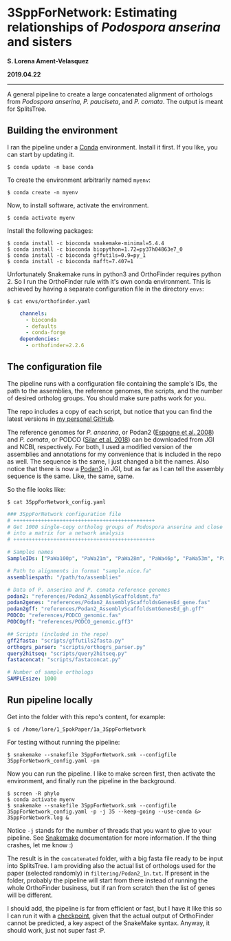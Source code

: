 # 3SppForNetwork: Estimating relationships of *Podospora anserina* and sisters
**S. Lorena Ament-Velasquez**

**2019.04.22**

-----

A general pipeline to create a large concatenated alignment of orthologs from *Podospora anserina*, *P. pauciseta*, and *P. comata*. The output is meant for SplitsTree.

## Building the environment

I ran the pipeline under a [Conda](https://docs.anaconda.com/) environment. Install it first. If you like, you can start by updating it.

    $ conda update -n base conda

To create the environment arbitrarily named `myenv`:

    $ conda create -n myenv

Now, to install software, activate the environment.
    
    $ conda activate myenv

Install the following packages:

    $ conda install -c bioconda snakemake-minimal=5.4.4
    $ conda install -c bioconda biopython=1.72=py37h04863e7_0
    $ conda install -c bioconda gffutils=0.9=py_1
    $ conda install -c bioconda mafft=7.407=1

Unfortunately Snakemake runs in python3 and OrthoFinder requires python 2. So I run the OrthoFinder rule with it's own conda environment. This is achieved by having a separate configuration file in the directory `envs`:

    $ cat envs/orthofinder.yaml
```yaml
    channels:
      - bioconda
      - defaults
      - conda-forge
    dependencies:
      - orthofinder=2.2.6
```

## The configuration file

The pipeline runs with a configuration file containing the sample's IDs, the path to the assemblies, the reference genomes, the scripts, and the number of desired ortholog groups. You should make sure paths work for you.

The repo includes a copy of each script, but notice that you can find the latest versions in [my personal GitHub](https://github.com/SLAment/Genomics).

The reference genomes for *P. anserina*, or Podan2 ([Espagne et al. 2008](https://genomebiology.biomedcentral.com/articles/10.1186/gb-2008-9-5-r77)) and *P. comata*, or PODCO ([Silar et al. 2018](https://link.springer.com/article/10.1007/s00438-018-1497-3)) can be downloaded from JGI and NCBI, respectively. For both, I used a modified version of the assemblies and annotations for my convenience that is included in the repo as well. The sequence is the same, I just changed a bit the names. Also notice that there is now a [Podan3](https://genome.jgi.doe.gov/Podan3/Podan3.home.html) in JGI, but as far as I can tell the assembly sequence is the same. Like, the same, same.

So the file looks like: 

    $ cat 3SppForNetwork_config.yaml
```yaml
### 3SppForNetwork configuration file
# ++++++++++++++++++++++++++++++++++++++++++++++
# Get 1000 single-copy ortholog groups of Podospora anserina and close sisters
# into a matrix for a network analysis
# ++++++++++++++++++++++++++++++++++++++++++++++

# Samples names
SampleIDs: ["PaWa100p", "PaWa21m", "PaWa28m", "PaWa46p", "PaWa53m", "PaWa58m", "PaWa63p", "PaWa87p", "PaYp", "CBS237.71m", "PaTgp"]

# Path to alignments in format "sample.nice.fa"
assembliespath: "/path/to/assemblies"

# Data of P. anserina and P. comata reference genomes
podan2: "references/Podan2_AssemblyScaffoldsmt.fa"
podan2genes: "references/Podan2_AssemblyScaffoldsGenesEd_gene.fas"
podan2gff: "references/Podan2_AssemblyScaffoldsmtGenesEd_gh.gff"
PODCO: "references/PODCO_genomic.fas"
PODCOgff: "references/PODCO_genomic.gff3"

## Scripts (included in the repo)
gff2fasta: "scripts/gffutils2fasta.py"
orthogrs_parser: "scripts/orthogrs_parser.py"
query2hitseq: "scripts/query2hitseq.py"
fastaconcat: "scripts/fastaconcat.py"

# Number of sample orthologs
SAMPLEsize: 1000
```

## Run pipeline locally

Get into the folder with this repo's content, for example:

    $ cd /home/lore/1_SpokPaper/1a_3SppForNetwork

For testing without running the pipeline:

    $ snakemake --snakefile 3SppForNetwork.smk --configfile 3SppForNetwork_config.yaml -pn

Now you can run the pipeline. I like to make screen first, then activate the environment, and finally run the pipeline in the background.

    $ screen -R phylo
    $ conda activate myenv
    $ snakemake --snakefile 3SppForNetwork.smk --configfile 3SppForNetwork_config.yaml -p -j 35 --keep-going --use-conda &> 3SppForNetwork.log &

Notice `-j` stands for the number of threads that you want to give to your pipeline. See [Snakemake](https://snakemake.readthedocs.io/en/stable/) documentation for more information. If the thing crashes, let me know :)

The result is in the `concatenated` folder, with a big fasta file ready to be input into SplitsTree. I am providing also the actual list of orthologs used for the paper (selected randomly) in `filtering/Podan2_1n.txt`. If present in the folder, probably the pipeline will start from there instead of running the whole OrthoFinder business, but if ran from scratch then the list of genes will be different.

I should add, the pipeline is far from efficient or fast, but I have it like this so I can run it with a [checkpoint](https://snakemake.readthedocs.io/en/stable/snakefiles/rules.html?fbclid=IwAR1v29DPDpWqve6yRlnc5vob2uIsxCfZt-NSjxfTtbaOZa4TFRuuqn8VbEk#data-dependent-conditional-execution), given that the actual output of OrthoFinder cannot be predicted, a key aspect of the SnakeMake syntax. Anyway, it should work, just not super fast :P.
